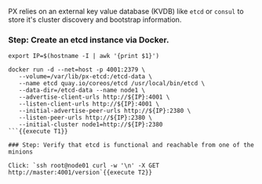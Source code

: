 PX relies on an external key value database (KVDB) like `etcd` or `consul` to store it's cluster discovery and bootstrap information.

### Step: Create an etcd instance via Docker.

```
export IP=$(hostname -I | awk '{print $1}')

docker run -d --net=host -p 4001:2379 \
   --volume=/var/lib/px-etcd:/etcd-data \
   --name etcd quay.io/coreos/etcd /usr/local/bin/etcd \
   --data-dir=/etcd-data --name node1 \
   --advertise-client-urls http://${IP}:4001 \
   --listen-client-urls http://${IP}:4001 \
   --initial-advertise-peer-urls http://${IP}:2380 \
   --listen-peer-urls http://${IP}:2380 \
   --initial-cluster node1=http://${IP}:2380
```{{execute T1}}

### Step: Verify that etcd is functional and reachable from one of the minions

Click: `ssh root@node01 curl -w '\n' -X GET http://master:4001/version`{{execute T2}}
